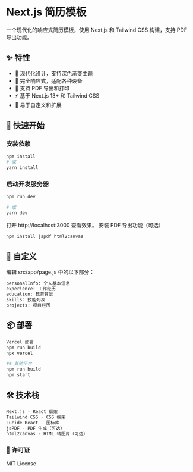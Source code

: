 # Next.js 简历模板

一个现代化的响应式简历模板，使用 Next.js 和 Tailwind CSS 构建，支持 PDF 导出功能。

## ✨ 特性

- 🎨 现代化设计，支持深色渐变主题
- 📱 完全响应式，适配各种设备
- 📄 支持 PDF 导出和打印
- ⚡ 基于 Next.js 13+ 和 Tailwind CSS
- 🎯 易于自定义和扩展

## 🚀 快速开始

### 安装依赖
```bash
npm install
# 或
yarn install
```


###  启动开发服务器
```bash
npm run dev

# 或
yarn dev
```
打开 http://localhost:3000 查看效果。
安装 PDF 导出功能（可选）
```bash
npm install jspdf html2canvas
```

## 🎨 自定义

编辑 src/app/page.js 中的以下部分：
```bash
personalInfo: 个人基本信息
experience: 工作经历
education: 教育背景
skills: 技能列表
projects: 项目经历
```

## 📦 部署
```bash
Vercel 部署
npm run build
npx vercel

## 其他平台
npm run build
npm start
```


## 🛠️ 技术栈
```bash
Next.js - React 框架
Tailwind CSS - CSS 框架
Lucide React - 图标库
jsPDF - PDF 生成（可选）
html2canvas - HTML 转图片（可选）
```


### 📄 许可证
MIT License